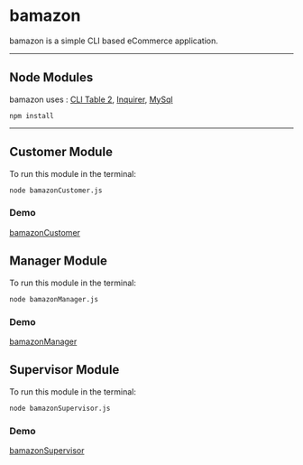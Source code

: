 # bamazon

bamazon is a simple CLI based eCommerce application.


___
## Node Modules
bamazon uses : [CLI Table 2](https://www.npmjs.com/package/cli-table2), [Inquirer](https://www.npmjs.com/package/inquirer), [MySql](https://www.npmjs.com/package/mysql)

```npm install```
___

## Customer Module

To run this module in the terminal:

```node bamazonCustomer.js```

### Demo

[bamazonCustomer](https://drive.google.com/open?id=1nhukxdSbB1VlvZC_lEra7aIoV4Z0kKlY)

## Manager Module

To run this module in the terminal:

```node bamazonManager.js```

### Demo

[bamazonManager](https://drive.google.com/open?id=1KqhPLojAz96ohJOkc_TvTL3xkYixpTwh)

## Supervisor Module

To run this module in the terminal:

```node bamazonSupervisor.js```

### Demo

[bamazonSupervisor](https://drive.google.com/open?id=1b-rj7aY1mW3Y4IEFwFJMi5fLI7ysDwzl)

